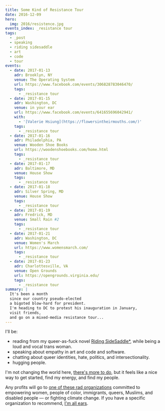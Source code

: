 ```yaml
---
title: Some Kind of Resistance Tour
date: 2016-12-09
hero:
  img: 2016/resistence.jpg
events_index: _resistance tour
tags:
  - _post
  - speaking
  - riding sidesaddle
  - art
  - code
  - tour
events:
  - date: 2017-01-13
    adr: Brooklyn, NY
    venue: The Operating System
    url: https://www.facebook.com/events/306828783046470/
    tags:
      - _resistance tour
  - date: 2017-01-15
    adr: Washington, DC
    venue: in your ear
    url: https://www.facebook.com/events/641655696042941/
    with:
      - '[Valerie Hsiung](https://flowersintheirmouths.com/)'
    tags:
      - _resistance tour
  - date: 2017-01-16
    adr: Philadelphia, PA
    venue: Wooden Shoe Books
    url: https://woodenshoebooks.com/home.html
    tags:
      - _resistance tour
  - date: 2017-01-17
    adr: Baltimore, MD
    venue: House Show
    tags:
      - _resistance tour
  - date: 2017-01-18
    adr: Silver Spring, MD
    venue: House Show
    tags:
      - _resistance tour
  - date: 2017-01-19
    adr: Fredrick, MD
    venue: Small Rain #2
    tags:
      - _resistance tour
  - date: 2017-01-21
    adr: Washington, DC
    venue: Women's March
    url: https://www.womensmarch.com/
    tags:
      - _resistance tour
  - date: 2017-01-23
    adr: Charlottesville, VA
    venue: Open Grounds
    url: https://opengrounds.virginia.edu/
    tags:
      - _resistance tour
summary: |
  It's been a month
  since our country pseudo-elected
  a bigoted blow-hard for president.
  I'm heading to DC to protest his inauguration in January,
  visit friends,
  and go on a mixed-media resistance tour...
---
```


I'll be:

- reading from my queer-as-fuck novel [Riding SideSaddle*][sidesaddle],
  while being a loud and vocal trans woman.
- speaking about empathy
  in art and code and software.
- chatting about queer identities,
  hate, politics, and intersectionality.
- hugging people.

I'm not changing the world here,
[there's more to do][todo],
but it feels like a nice way to get started,
find my energy,
and find my people.

[sidesaddle]: /books/sidesaddle/
[todo]: /2017/01/01/2017/

Any profits will go to
[one of these rad organizations](https://togetherlist.com/)
committed to empowering
women, people of color, immigrants, queers, Muslims, and disabled people —
or fighting climate change.
If you have a specific organization to recommend,
[I'm all ears](/contact/).
